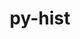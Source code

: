 ---
title: "py-hist"
layout: cache
categories: [package, develop]
meta: {"compilers": ["none"], "num_specs": 91, "num_specs_by_stack": {"hep": 91, "root": 91}, "oss": ["ubuntu22.04", "ubuntu24.04"], "platforms": ["linux"], "stacks": ["hep", "root"], "targets": ["x86_64_v3"], "versions": ["2.6.1", "2.8.1"]}
spec_details: [{"compiler": "none", "hash": "23t4bk2iyhoxia6gex2fwqszxv5gpyxg", "os": "ubuntu22.04", "platform": "linux", "size": "-", "stacks": ["hep", "root"], "target": "x86_64_v3", "variants": ["build_system=python_pip", "~plot"], "versions": ["2.6.1"]}, {"compiler": "none", "hash": "2bafhnmklklcovkayw4th5kfmbiirbfc", "os": "ubuntu22.04", "platform": "linux", "size": "-", "stacks": ["hep", "root"], "target": "x86_64_v3", "variants": ["build_system=python_pip", "~plot"], "versions": ["2.6.1"]}, {"compiler": "none", "hash": "2cui3ngwbxy5txncbw7tyce5zkcux2k5", "os": "ubuntu24.04", "platform": "linux", "size": "-", "stacks": ["hep", "root"], "target": "x86_64_v3", "variants": ["build_system=python_pip", "+dask", "+fit", "+plot"], "versions": ["2.8.1"]}, {"compiler": "none", "hash": "2qqclx2wvu2cdtfmbv6mvppjuk34tk7u", "os": "ubuntu22.04", "platform": "linux", "size": "-", "stacks": ["hep", "root"], "target": "x86_64_v3", "variants": ["build_system=python_pip", "~plot"], "versions": ["2.6.1"]}, {"compiler": "none", "hash": "34cwlx22tvtdf7edn65mtd3xj35edcve", "os": "ubuntu24.04", "platform": "linux", "size": "-", "stacks": ["hep", "root"], "target": "x86_64_v3", "variants": ["build_system=python_pip", "~dask", "~fit", "~plot"], "versions": ["2.8.1"]}, {"compiler": "none", "hash": "3ggw3kmyvwk6umacaxrxzhamz2sy72b7", "os": "ubuntu24.04", "platform": "linux", "size": "-", "stacks": ["hep", "root"], "target": "x86_64_v3", "variants": ["build_system=python_pip", "~dask", "~fit", "~plot"], "versions": ["2.8.1"]}, {"compiler": "none", "hash": "3teildpr26h6yltpdwuolxwmok3gmcnn", "os": "ubuntu24.04", "platform": "linux", "size": "-", "stacks": ["hep", "root"], "target": "x86_64_v3", "variants": ["build_system=python_pip", "~dask", "~fit", "~plot"], "versions": ["2.8.1"]}, {"compiler": "none", "hash": "47q7topf4f4yqab2cmo6fkzisk4za4nf", "os": "ubuntu24.04", "platform": "linux", "size": "-", "stacks": ["hep", "root"], "target": "x86_64_v3", "variants": ["build_system=python_pip", "~plot"], "versions": ["2.6.1"]}, {"compiler": "none", "hash": "4nj7d3r7pocsyjtzec7dqzxwpbsvme7g", "os": "ubuntu22.04", "platform": "linux", "size": "-", "stacks": ["hep", "root"], "target": "x86_64_v3", "variants": ["build_system=python_pip", "~plot"], "versions": ["2.6.1"]}, {"compiler": "none", "hash": "535sqyuqxsl7lgmykpfc6m6qpc4bjlb7", "os": "ubuntu24.04", "platform": "linux", "size": "-", "stacks": ["hep", "root"], "target": "x86_64_v3", "variants": ["build_system=python_pip", "~dask", "~fit", "~plot"], "versions": ["2.8.1"]}, {"compiler": "none", "hash": "54ryqas47gg2nhr5rldxrnuxbes3ly7d", "os": "ubuntu24.04", "platform": "linux", "size": "-", "stacks": ["hep", "root"], "target": "x86_64_v3", "variants": ["build_system=python_pip", "+dask", "+fit", "+plot"], "versions": ["2.8.1"]}, {"compiler": "none", "hash": "5ci7urahic2eohwckz5rn2od7rgnf7es", "os": "ubuntu24.04", "platform": "linux", "size": "-", "stacks": ["hep", "root"], "target": "x86_64_v3", "variants": ["build_system=python_pip", "+dask", "+fit", "+plot"], "versions": ["2.8.1"]}, {"compiler": "none", "hash": "5jnm5bdrhf7z4fj7u6pp2o7amgivlygc", "os": "ubuntu22.04", "platform": "linux", "size": "-", "stacks": ["hep", "root"], "target": "x86_64_v3", "variants": ["build_system=python_pip", "~plot"], "versions": ["2.6.1"]}, {"compiler": "none", "hash": "6g5o5i7nyab4p7nkdsm54dwnwgb6at74", "os": "ubuntu24.04", "platform": "linux", "size": "-", "stacks": ["hep", "root"], "target": "x86_64_v3", "variants": ["build_system=python_pip", "+dask", "+fit", "+plot"], "versions": ["2.8.1"]}, {"compiler": "none", "hash": "6iivaldhqhaxfkr7viyxxx55ypwwbqj6", "os": "ubuntu24.04", "platform": "linux", "size": "-", "stacks": ["hep", "root"], "target": "x86_64_v3", "variants": ["build_system=python_pip", "+dask", "+fit", "+plot"], "versions": ["2.8.1"]}, {"compiler": "none", "hash": "6jad6q5kgqnt2nqrqeemqeb3t7u42bkq", "os": "ubuntu22.04", "platform": "linux", "size": "-", "stacks": ["hep", "root"], "target": "x86_64_v3", "variants": ["build_system=python_pip", "~plot"], "versions": ["2.6.1"]}, {"compiler": "none", "hash": "6naglpf36rh5h2yoy3duf5k4ct4qt6sl", "os": "ubuntu22.04", "platform": "linux", "size": "-", "stacks": ["hep", "root"], "target": "x86_64_v3", "variants": ["build_system=python_pip", "~plot"], "versions": ["2.6.1"]}, {"compiler": "none", "hash": "6wgtn4dntxco5rwhjshltspw4jqpb4ks", "os": "ubuntu22.04", "platform": "linux", "size": "-", "stacks": ["hep", "root"], "target": "x86_64_v3", "variants": ["build_system=python_pip", "~plot"], "versions": ["2.6.1"]}, {"compiler": "none", "hash": "6yfkd3j2dir5fsexft4d5ojfxvwm2uya", "os": "ubuntu24.04", "platform": "linux", "size": "-", "stacks": ["hep", "root"], "target": "x86_64_v3", "variants": ["build_system=python_pip", "~plot"], "versions": ["2.6.1"]}, {"compiler": "none", "hash": "76uhando4lyzigquweiibatjec2grfkd", "os": "ubuntu24.04", "platform": "linux", "size": "-", "stacks": ["hep", "root"], "target": "x86_64_v3", "variants": ["build_system=python_pip", "+dask", "+fit", "+plot"], "versions": ["2.8.1"]}, {"compiler": "none", "hash": "7c6oc6q4ns6uoyzplowmxr5umyoqhlfy", "os": "ubuntu22.04", "platform": "linux", "size": "-", "stacks": ["hep", "root"], "target": "x86_64_v3", "variants": ["build_system=python_pip", "~plot"], "versions": ["2.6.1"]}, {"compiler": "none", "hash": "7fewkxq4nmn7mqb5ipxovxnhlmtdtdyp", "os": "ubuntu24.04", "platform": "linux", "size": "-", "stacks": ["hep", "root"], "target": "x86_64_v3", "variants": ["build_system=python_pip", "+dask", "+fit", "+plot"], "versions": ["2.8.1"]}, {"compiler": "none", "hash": "7gjqykxqat24zhvh6zf43t36ebdlmjmg", "os": "ubuntu22.04", "platform": "linux", "size": "-", "stacks": ["hep", "root"], "target": "x86_64_v3", "variants": ["build_system=python_pip", "~plot"], "versions": ["2.6.1"]}, {"compiler": "none", "hash": "7wvl4pjevunot23iclwxrsth7mrvapxc", "os": "ubuntu24.04", "platform": "linux", "size": "-", "stacks": ["hep", "root"], "target": "x86_64_v3", "variants": ["build_system=python_pip", "+dask", "+fit", "+plot"], "versions": ["2.8.1"]}, {"compiler": "none", "hash": "a4gm2wl4x7lo4z5l4g3of6hsyycngfy3", "os": "ubuntu22.04", "platform": "linux", "size": "-", "stacks": ["hep", "root"], "target": "x86_64_v3", "variants": ["build_system=python_pip", "~plot"], "versions": ["2.6.1"]}, {"compiler": "none", "hash": "a4gsamtmzg3kf4nufabwc3sxrki4ti6u", "os": "ubuntu24.04", "platform": "linux", "size": "-", "stacks": ["hep", "root"], "target": "x86_64_v3", "variants": ["build_system=python_pip", "+dask", "+fit", "+plot"], "versions": ["2.8.1"]}, {"compiler": "none", "hash": "abc5xj7ywblt5juthaonvuit5bnptmen", "os": "ubuntu22.04", "platform": "linux", "size": "-", "stacks": ["hep", "root"], "target": "x86_64_v3", "variants": ["build_system=python_pip", "~plot"], "versions": ["2.6.1"]}, {"compiler": "none", "hash": "adu4y6flhvu3aleenayorsvl23fat5fy", "os": "ubuntu22.04", "platform": "linux", "size": "-", "stacks": ["hep", "root"], "target": "x86_64_v3", "variants": ["build_system=python_pip", "~plot"], "versions": ["2.6.1"]}, {"compiler": "none", "hash": "aoawtcvkmibnkctiwyygwidnew5p72nv", "os": "ubuntu24.04", "platform": "linux", "size": "-", "stacks": ["hep", "root"], "target": "x86_64_v3", "variants": ["build_system=python_pip", "~dask", "~fit", "~plot"], "versions": ["2.8.1"]}, {"compiler": "none", "hash": "arp5w5e5fvmq4jn2fzllxplb4j2mugi3", "os": "ubuntu22.04", "platform": "linux", "size": "-", "stacks": ["hep", "root"], "target": "x86_64_v3", "variants": ["build_system=python_pip", "~plot"], "versions": ["2.6.1"]}, {"compiler": "none", "hash": "atljecrzk4d3vv5dtvvmgj7z4sxgfeqx", "os": "ubuntu22.04", "platform": "linux", "size": "-", "stacks": ["hep", "root"], "target": "x86_64_v3", "variants": ["build_system=python_pip", "~plot"], "versions": ["2.6.1"]}, {"compiler": "none", "hash": "b4uqe3dt6mdvojd2cpemal6pu5orb7wp", "os": "ubuntu22.04", "platform": "linux", "size": "-", "stacks": ["hep", "root"], "target": "x86_64_v3", "variants": ["build_system=python_pip", "~plot"], "versions": ["2.6.1"]}, {"compiler": "none", "hash": "caeev3yfctr7b3vyjvlv7y2onj4um5m5", "os": "ubuntu24.04", "platform": "linux", "size": "-", "stacks": ["hep", "root"], "target": "x86_64_v3", "variants": ["build_system=python_pip", "+dask", "+fit", "+plot"], "versions": ["2.8.1"]}, {"compiler": "none", "hash": "ccvqcisseprvwlpoz6v5tdq3lmyabiq6", "os": "ubuntu22.04", "platform": "linux", "size": "-", "stacks": ["hep", "root"], "target": "x86_64_v3", "variants": ["build_system=python_pip", "~plot"], "versions": ["2.6.1"]}, {"compiler": "none", "hash": "d2cdfqupq42wvnoeonrftdx7i6prnuv3", "os": "ubuntu22.04", "platform": "linux", "size": "-", "stacks": ["hep", "root"], "target": "x86_64_v3", "variants": ["build_system=python_pip", "~plot"], "versions": ["2.6.1"]}, {"compiler": "none", "hash": "d4rjdfz4qujb2pdnet6uutzc5hbrxpzh", "os": "ubuntu24.04", "platform": "linux", "size": "-", "stacks": ["hep", "root"], "target": "x86_64_v3", "variants": ["build_system=python_pip", "+dask", "+fit", "+plot"], "versions": ["2.8.1"]}, {"compiler": "none", "hash": "eaiy75ae2y6iyrflnqmfymjkhslddn5w", "os": "ubuntu24.04", "platform": "linux", "size": "-", "stacks": ["hep", "root"], "target": "x86_64_v3", "variants": ["build_system=python_pip", "+dask", "+fit", "+plot"], "versions": ["2.8.1"]}, {"compiler": "none", "hash": "ejc5hrl4aam3nh6qiwgtgymbfvpsq43v", "os": "ubuntu24.04", "platform": "linux", "size": "-", "stacks": ["hep", "root"], "target": "x86_64_v3", "variants": ["build_system=python_pip", "+dask", "+fit", "+plot"], "versions": ["2.8.1"]}, {"compiler": "none", "hash": "ejqm7o57o5dk7xbophdlu7zmgkqc25kn", "os": "ubuntu22.04", "platform": "linux", "size": "-", "stacks": ["hep", "root"], "target": "x86_64_v3", "variants": ["build_system=python_pip", "~plot"], "versions": ["2.6.1"]}, {"compiler": "none", "hash": "eoa5oc3mzr2hlb7anc7g46qh5xlmruyw", "os": "ubuntu24.04", "platform": "linux", "size": "-", "stacks": ["hep", "root"], "target": "x86_64_v3", "variants": ["build_system=python_pip", "~plot"], "versions": ["2.6.1"]}, {"compiler": "none", "hash": "ewrlbs7fhbeyj6lcbhqlysshi67mhfgz", "os": "ubuntu24.04", "platform": "linux", "size": "-", "stacks": ["hep", "root"], "target": "x86_64_v3", "variants": ["build_system=python_pip", "~plot"], "versions": ["2.6.1"]}, {"compiler": "none", "hash": "fiwqterytapqb6cxe2dnppi7hing5zgw", "os": "ubuntu22.04", "platform": "linux", "size": "-", "stacks": ["hep", "root"], "target": "x86_64_v3", "variants": ["build_system=python_pip", "~plot"], "versions": ["2.6.1"]}, {"compiler": "none", "hash": "fkfl7n3t34q3msomysrqza22h5nnjmqk", "os": "ubuntu22.04", "platform": "linux", "size": "-", "stacks": ["hep", "root"], "target": "x86_64_v3", "variants": ["build_system=python_pip", "~plot"], "versions": ["2.6.1"]}, {"compiler": "none", "hash": "fnnmobucvgpmwdtuy5iufkudelqsi7wn", "os": "ubuntu24.04", "platform": "linux", "size": "-", "stacks": ["hep", "root"], "target": "x86_64_v3", "variants": ["build_system=python_pip", "~dask", "~fit", "~plot"], "versions": ["2.8.1"]}, {"compiler": "none", "hash": "gw3kpxyiy45g7zdcl5qzx24rj6tnoruq", "os": "ubuntu24.04", "platform": "linux", "size": "-", "stacks": ["hep", "root"], "target": "x86_64_v3", "variants": ["build_system=python_pip", "+dask", "+fit", "+plot"], "versions": ["2.8.1"]}, {"compiler": "none", "hash": "hky2ae6h52m6tl6nj4nho4wdbmga35oz", "os": "ubuntu24.04", "platform": "linux", "size": "-", "stacks": ["hep", "root"], "target": "x86_64_v3", "variants": ["build_system=python_pip", "~dask", "~fit", "~plot"], "versions": ["2.8.1"]}, {"compiler": "none", "hash": "hsm5fh7y4iwtlr6ffo5swyorutwcfim2", "os": "ubuntu22.04", "platform": "linux", "size": "-", "stacks": ["hep", "root"], "target": "x86_64_v3", "variants": ["build_system=python_pip", "~plot"], "versions": ["2.6.1"]}, {"compiler": "none", "hash": "igcrvdfi6lgpas5wwurejglap6p5rwup", "os": "ubuntu24.04", "platform": "linux", "size": "-", "stacks": ["hep", "root"], "target": "x86_64_v3", "variants": ["build_system=python_pip", "+dask", "+fit", "+plot"], "versions": ["2.8.1"]}, {"compiler": "none", "hash": "ivyuxcu7dzvuyl3c67yyrhfbsvszwco2", "os": "ubuntu22.04", "platform": "linux", "size": "-", "stacks": ["hep", "root"], "target": "x86_64_v3", "variants": ["build_system=python_pip", "~plot"], "versions": ["2.6.1"]}, {"compiler": "none", "hash": "j3ce3abuwq3hyvlfzmoriinakbshqs6c", "os": "ubuntu22.04", "platform": "linux", "size": "-", "stacks": ["hep", "root"], "target": "x86_64_v3", "variants": ["build_system=python_pip", "~plot"], "versions": ["2.6.1"]}, {"compiler": "none", "hash": "jh23qvrym7iza7rkd7bal6qsys57mbqb", "os": "ubuntu24.04", "platform": "linux", "size": "-", "stacks": ["hep", "root"], "target": "x86_64_v3", "variants": ["build_system=python_pip", "+dask", "+fit", "+plot"], "versions": ["2.8.1"]}, {"compiler": "none", "hash": "k7yfpodedvwxnvzb3xhvrtvrdfrwz4mg", "os": "ubuntu24.04", "platform": "linux", "size": "-", "stacks": ["hep", "root"], "target": "x86_64_v3", "variants": ["build_system=python_pip", "+dask", "+fit", "+plot"], "versions": ["2.8.1"]}, {"compiler": "none", "hash": "kcfds6s42r5qbidvrf57xw6bzlota2gt", "os": "ubuntu24.04", "platform": "linux", "size": "-", "stacks": ["hep", "root"], "target": "x86_64_v3", "variants": ["build_system=python_pip", "+dask", "+fit", "+plot"], "versions": ["2.8.1"]}, {"compiler": "none", "hash": "kib4sbppupf6y7yofuofmcukqrkte3st", "os": "ubuntu24.04", "platform": "linux", "size": "-", "stacks": ["hep", "root"], "target": "x86_64_v3", "variants": ["build_system=python_pip", "+dask", "+fit", "+plot"], "versions": ["2.8.1"]}, {"compiler": "none", "hash": "ldomre2vbjab7y7lltol6yo5ecd7pexm", "os": "ubuntu22.04", "platform": "linux", "size": "-", "stacks": ["hep", "root"], "target": "x86_64_v3", "variants": ["build_system=python_pip", "~plot"], "versions": ["2.6.1"]}, {"compiler": "none", "hash": "lredzexhgn36sstrmld5voc4olmrendn", "os": "ubuntu24.04", "platform": "linux", "size": "-", "stacks": ["hep", "root"], "target": "x86_64_v3", "variants": ["build_system=python_pip", "+dask", "+fit", "+plot"], "versions": ["2.8.1"]}, {"compiler": "none", "hash": "lsmlpxrlhcz54ja7ykqtlgnisafimajb", "os": "ubuntu24.04", "platform": "linux", "size": "-", "stacks": ["hep", "root"], "target": "x86_64_v3", "variants": ["build_system=python_pip", "~dask", "~fit", "~plot"], "versions": ["2.8.1"]}, {"compiler": "none", "hash": "lzcha4uofumg4bdrmcabu22k5rhyity3", "os": "ubuntu24.04", "platform": "linux", "size": "-", "stacks": ["hep", "root"], "target": "x86_64_v3", "variants": ["build_system=python_pip", "+dask", "+fit", "+plot"], "versions": ["2.8.1"]}, {"compiler": "none", "hash": "nh7klcrvjay5isbd3on3zyabuccoodva", "os": "ubuntu24.04", "platform": "linux", "size": "-", "stacks": ["hep", "root"], "target": "x86_64_v3", "variants": ["build_system=python_pip", "+dask", "+fit", "+plot"], "versions": ["2.8.1"]}, {"compiler": "none", "hash": "njmnhssohfyklqtqvhvgg63i6mnxguvf", "os": "ubuntu22.04", "platform": "linux", "size": "-", "stacks": ["hep", "root"], "target": "x86_64_v3", "variants": ["build_system=python_pip", "~plot"], "versions": ["2.6.1"]}, {"compiler": "none", "hash": "nkmy4pkqfkdyo46vhuih6fqy7xwvqawh", "os": "ubuntu22.04", "platform": "linux", "size": "-", "stacks": ["hep", "root"], "target": "x86_64_v3", "variants": ["build_system=python_pip", "~plot"], "versions": ["2.6.1"]}, {"compiler": "none", "hash": "nwknruotp7hmizk5vt2rvuj5m4ynxq22", "os": "ubuntu22.04", "platform": "linux", "size": "-", "stacks": ["hep", "root"], "target": "x86_64_v3", "variants": ["build_system=python_pip", "~plot"], "versions": ["2.6.1"]}, {"compiler": "none", "hash": "o3kljuofxahjtu6r3yieyjuinwukw3om", "os": "ubuntu22.04", "platform": "linux", "size": "-", "stacks": ["hep", "root"], "target": "x86_64_v3", "variants": ["build_system=python_pip", "~plot"], "versions": ["2.6.1"]}, {"compiler": "none", "hash": "oa56epsltkifcn5njua46cjvkrzkyyfl", "os": "ubuntu22.04", "platform": "linux", "size": "-", "stacks": ["hep", "root"], "target": "x86_64_v3", "variants": ["build_system=python_pip", "~plot"], "versions": ["2.6.1"]}, {"compiler": "none", "hash": "oem6kysx7m4engmyjmxb7pbf5qmif5iv", "os": "ubuntu22.04", "platform": "linux", "size": "-", "stacks": ["hep", "root"], "target": "x86_64_v3", "variants": ["build_system=python_pip", "~plot"], "versions": ["2.6.1"]}, {"compiler": "none", "hash": "ovkcpgaq3rnfkxvz7o74iox4hf2c2f57", "os": "ubuntu24.04", "platform": "linux", "size": "-", "stacks": ["hep", "root"], "target": "x86_64_v3", "variants": ["build_system=python_pip", "~dask", "~fit", "~plot"], "versions": ["2.8.1"]}, {"compiler": "none", "hash": "p6jrnzallfm3mrm4sh3mcc2qlz7l55ca", "os": "ubuntu24.04", "platform": "linux", "size": "-", "stacks": ["hep", "root"], "target": "x86_64_v3", "variants": ["build_system=python_pip", "+dask", "+fit", "+plot"], "versions": ["2.8.1"]}, {"compiler": "none", "hash": "pfvxx337uxfsqq355s5r5ohsfzny6x2z", "os": "ubuntu22.04", "platform": "linux", "size": "-", "stacks": ["hep", "root"], "target": "x86_64_v3", "variants": ["build_system=python_pip", "~plot"], "versions": ["2.6.1"]}, {"compiler": "none", "hash": "pobhymmzi7gxckj7i3nwthdqeahwjdmw", "os": "ubuntu22.04", "platform": "linux", "size": "-", "stacks": ["hep", "root"], "target": "x86_64_v3", "variants": ["build_system=python_pip", "~plot"], "versions": ["2.6.1"]}, {"compiler": "none", "hash": "ptsck4kx7o7ki2la4wlhx2sh7olxkqjo", "os": "ubuntu22.04", "platform": "linux", "size": "-", "stacks": ["hep", "root"], "target": "x86_64_v3", "variants": ["build_system=python_pip", "~plot"], "versions": ["2.6.1"]}, {"compiler": "none", "hash": "qflnjliv3fcyjuh56udqp3moft226h3l", "os": "ubuntu22.04", "platform": "linux", "size": "-", "stacks": ["hep", "root"], "target": "x86_64_v3", "variants": ["build_system=python_pip", "~plot"], "versions": ["2.6.1"]}, {"compiler": "none", "hash": "qkkzy3nfnn6hnhqey35gwvt3rav6ucml", "os": "ubuntu22.04", "platform": "linux", "size": "-", "stacks": ["hep", "root"], "target": "x86_64_v3", "variants": ["build_system=python_pip", "~plot"], "versions": ["2.6.1"]}, {"compiler": "none", "hash": "qohwauker6sgvhsq5esnforfjkkiprog", "os": "ubuntu22.04", "platform": "linux", "size": "-", "stacks": ["hep", "root"], "target": "x86_64_v3", "variants": ["build_system=python_pip", "~plot"], "versions": ["2.6.1"]}, {"compiler": "none", "hash": "rccdycxkw4rj53cintraooe5zliiyivp", "os": "ubuntu22.04", "platform": "linux", "size": "-", "stacks": ["hep", "root"], "target": "x86_64_v3", "variants": ["build_system=python_pip", "~plot"], "versions": ["2.6.1"]}, {"compiler": "none", "hash": "rnlnt3yjxz2uhd32acj4hcgveaivrdxt", "os": "ubuntu22.04", "platform": "linux", "size": "-", "stacks": ["hep", "root"], "target": "x86_64_v3", "variants": ["build_system=python_pip", "~plot"], "versions": ["2.6.1"]}, {"compiler": "none", "hash": "rtqvzkswkndjnf3gb4xj2nah2e3pte2t", "os": "ubuntu22.04", "platform": "linux", "size": "-", "stacks": ["hep", "root"], "target": "x86_64_v3", "variants": ["build_system=python_pip", "~plot"], "versions": ["2.6.1"]}, {"compiler": "none", "hash": "s36jlkq4zl2fc5xqfngmgwaqxakhiewl", "os": "ubuntu22.04", "platform": "linux", "size": "-", "stacks": ["hep", "root"], "target": "x86_64_v3", "variants": ["build_system=python_pip", "~plot"], "versions": ["2.6.1"]}, {"compiler": "none", "hash": "sdottbqiuthcnku2p2qiazizqhy3e4gg", "os": "ubuntu22.04", "platform": "linux", "size": "-", "stacks": ["hep", "root"], "target": "x86_64_v3", "variants": ["build_system=python_pip", "~plot"], "versions": ["2.6.1"]}, {"compiler": "none", "hash": "skt3csmgzrqezp4chu44p5rpr2vnd4ej", "os": "ubuntu24.04", "platform": "linux", "size": "-", "stacks": ["hep", "root"], "target": "x86_64_v3", "variants": ["build_system=python_pip", "+dask", "+fit", "+plot"], "versions": ["2.8.1"]}, {"compiler": "none", "hash": "tg4zxucvp7ulwgtrg6c5kivulhdf66o3", "os": "ubuntu24.04", "platform": "linux", "size": "-", "stacks": ["hep", "root"], "target": "x86_64_v3", "variants": ["build_system=python_pip", "~dask", "~fit", "~plot"], "versions": ["2.8.1"]}, {"compiler": "none", "hash": "tjte46x2httgxdo5v73qw4rtzv4cukjn", "os": "ubuntu24.04", "platform": "linux", "size": "-", "stacks": ["hep", "root"], "target": "x86_64_v3", "variants": ["build_system=python_pip", "+dask", "+fit", "+plot"], "versions": ["2.8.1"]}, {"compiler": "none", "hash": "uxnmuzfbcxmt7pcdzgl73hm5qvzdr63x", "os": "ubuntu24.04", "platform": "linux", "size": "-", "stacks": ["hep", "root"], "target": "x86_64_v3", "variants": ["build_system=python_pip", "~dask", "~fit", "~plot"], "versions": ["2.8.1"]}, {"compiler": "none", "hash": "uxzqxzt7pepz7mabcwjzhdjtroq3ruzb", "os": "ubuntu22.04", "platform": "linux", "size": "-", "stacks": ["hep", "root"], "target": "x86_64_v3", "variants": ["build_system=python_pip", "~plot"], "versions": ["2.6.1"]}, {"compiler": "none", "hash": "vuvy5zz2gxiymznwvupcohjmkn42ba7b", "os": "ubuntu22.04", "platform": "linux", "size": "-", "stacks": ["hep", "root"], "target": "x86_64_v3", "variants": ["build_system=python_pip", "~plot"], "versions": ["2.6.1"]}, {"compiler": "none", "hash": "wxec55he26vicj2df7lopmxwsofi3han", "os": "ubuntu24.04", "platform": "linux", "size": "-", "stacks": ["hep", "root"], "target": "x86_64_v3", "variants": ["build_system=python_pip", "+dask", "+fit", "+plot"], "versions": ["2.8.1"]}, {"compiler": "none", "hash": "x5fth4uzro5azyapni4cswirxnbx62ec", "os": "ubuntu22.04", "platform": "linux", "size": "-", "stacks": ["hep", "root"], "target": "x86_64_v3", "variants": ["build_system=python_pip", "~plot"], "versions": ["2.6.1"]}, {"compiler": "none", "hash": "xblugeevqqjx2bg2unnvzxsf5fl55nkl", "os": "ubuntu24.04", "platform": "linux", "size": "-", "stacks": ["hep", "root"], "target": "x86_64_v3", "variants": ["build_system=python_pip", "+dask", "+fit", "+plot"], "versions": ["2.8.1"]}, {"compiler": "none", "hash": "xjcjn6culjks3r473h7oa3oufxno63nh", "os": "ubuntu22.04", "platform": "linux", "size": "-", "stacks": ["hep", "root"], "target": "x86_64_v3", "variants": ["build_system=python_pip", "~plot"], "versions": ["2.6.1"]}, {"compiler": "none", "hash": "ybr37ymuxmiyxy63j6bvvdaaqzpd7brv", "os": "ubuntu22.04", "platform": "linux", "size": "-", "stacks": ["hep", "root"], "target": "x86_64_v3", "variants": ["build_system=python_pip", "~plot"], "versions": ["2.6.1"]}, {"compiler": "none", "hash": "ygydwnhaz6a4xed33uszh37u6stqlcpi", "os": "ubuntu24.04", "platform": "linux", "size": "-", "stacks": ["hep", "root"], "target": "x86_64_v3", "variants": ["build_system=python_pip", "+dask", "+fit", "+plot"], "versions": ["2.8.1"]}, {"compiler": "none", "hash": "yrnhwioy6wynktowdg5yxu4d6xv3lisn", "os": "ubuntu22.04", "platform": "linux", "size": "-", "stacks": ["hep", "root"], "target": "x86_64_v3", "variants": ["build_system=python_pip", "~plot"], "versions": ["2.6.1"]}]
---